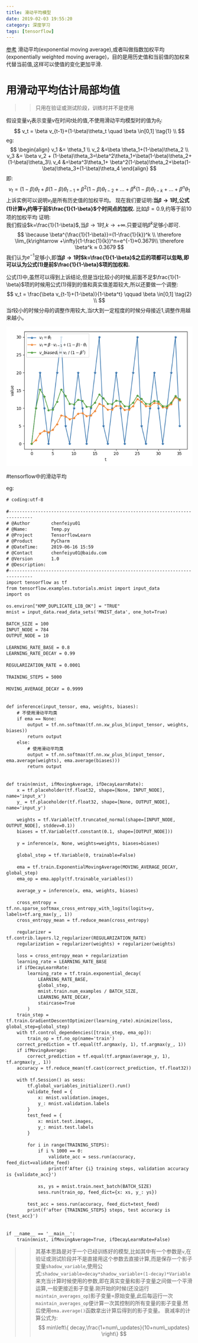 ```yaml
---
title: 滑动平均模型
date: 2019-02-03 19:55:20
category: 深度学习
tags: [tensorflow]
---
```


[参考](https://www.cnblogs.com/wuliytTaotao/p/9479958.html)
滑动平均(exponential moving average),或者叫做指数加权平均(exponentially weighted moving average)，目的是用历史值和当前值的加权来代替当前值,这样可以使值的变化更加平滑.
<!--more-->

# 用滑动平均估计局部均值
>>只用在验证或测试阶段，训练时并不是使用

假设变量$v_t$表示变量$v$在时间$t$处的值,不使用滑动平均模型时的值为$\theta_t$:
$$
v_t = \beta v_{t-1}+(1-\beta)\theta_t \quad \beta \in[0,1] \tag{1} \\
$$
eg:
$$
\begin{align}
v_1 &= \theta_1 \\
v_2 &=\beta \theta_1+(1-\beta)\theta_2 \\
v_3 &= \beta v_2 + (1-\beta)\theta_3=\beta^2\theta_1+\beta(1-\beta)\theta_2+(1-\beta)\theta_3\\
v_4 &=\beta^3\theta_1+ \beta^2(1-\beta)\theta_2+\beta(1-\beta)\theta_3+(1-\beta)\theta_4
\end{align}
$$
即:
$$
v_t=(1-\beta)\theta_t+\beta(1-\beta)\theta_{t-1}+\beta^2(1-\beta)\theta_{t-2}+...+\beta^k(1-\beta)\theta_{t-k}+...+\beta^n\theta_1 \tag{2}
$$
上诉实例可以说明$v_t$是所有历史值的加权平均。
现在我们要证明:**当$\beta \rightarrow 1$时,公式(1)计算$v_t$约等于前$\frac{1}{1-\beta}$个时间点的加权.**
比如$\beta = 0.9$,约等于前10项的加权平均
证明:  
我们假设$k=\frac{1}{1-\beta}$,当$\beta \rightarrow 1$时,$k \rightarrow +\infty$.只要证明$\beta^k$足够小即可.  
$$
\because \beta^{\frac{1}{1-\beta}}=(1-\frac{1}{k})^k \\
\therefore \lim_{k\rightarrow +\infty}(1-\frac{1}{k})^n=e^{-1}≈0.3679\\
\therefore \beta^k ≈ 0.3679
$$
我们认为$e^{-1}$足够小,即**当$\beta \rightarrow 1$时$k=\frac{1}{1-\beta}$之后的项都可以忽略,即可以认为公式(1)是前$\frac{1}{1-\beta}$项的加权和.**

公式(1)中,虽然可以得到上诉结论,但是当$t$比较小的时候,前面不足$\frac{1}{1-\beta}$项的时候用公式(1)得到的值和真实值差距较大,所以还要做一个调整:
$$
v_t = \frac{\beta v_{t-1}+(1-\beta)}{1-\beta^t} \qquad \beta \in[0,1] \tag{2} \\
$$
当$t$较小的时候分母的调整作用较大,当$t$大到一定程度的时候分母接近1,调整作用越来越小。

![](\img\learningAndMovingAverage\lines.png)

#tensorflow中的滑动平均

eg:
```
# coding:utf-8

#-------------------------------------------------------------------------------
# @Author        chenfeiyu01
# @Name:         Temp.py
# @Project       TensorflowLearn
# @Product       PyCharm
# @DateTime:     2019-06-16 15:59
# @Contact       chenfeiyu01@baidu.com
# @Version       1.0
# @Description:
#-------------------------------------------------------------------------------
import tensorflow as tf
from tensorflow.examples.tutorials.mnist import input_data
import os

os.environ["KMP_DUPLICATE_LIB_OK"] = "TRUE"
mnist = input_data.read_data_sets('MNIST_data', one_hot=True)

BATCH_SIZE = 100
INPUT_NODE = 784
OUTPUT_NODE = 10

LEARNING_RATE_BASE = 0.8
LEARNING_RATE_DECAY = 0.99

REGULARIZATION_RATE = 0.0001

TRAINING_STEPS = 5000

MOVING_AVERAGE_DECAY = 0.9999


def inference(input_tensor, ema, weights, biases):
    # 不使用滑动平均类
    if ema == None:
        output = tf.nn.softmax(tf.nn.xw_plus_b(input_tensor, weights, biases))
        return output
    else:
        # 使用滑动平均类
        output = tf.nn.softmax(tf.nn.xw_plus_b(input_tensor, ema.average(weights), ema.average(biases)))
        return output


def train(mnist, ifMovingAverage, ifDecayLearnRate):
    x = tf.placeholder(tf.float32, shape=[None, INPUT_NODE], name='input_x')
    y_ = tf.placeholder(tf.float32, shape=[None, OUTPUT_NODE], name='input_y')

    weights = tf.Variable(tf.truncated_normal(shape=[INPUT_NODE, OUTPUT_NODE], stddev=0.1))
    biases = tf.Variable(tf.constant(0.1, shape=[OUTPUT_NODE]))

    y = inference(x, None, weights=weights, biases=biases)

    global_step = tf.Variable(0, trainable=False)

    ema = tf.train.ExponentialMovingAverage(MOVING_AVERAGE_DECAY, global_step)
    ema_op = ema.apply(tf.trainable_variables())

    average_y = inference(x, ema, weights, biases)

    cross_entropy = tf.nn.sparse_softmax_cross_entropy_with_logits(logits=y, labels=tf.arg_max(y_, 1))
    cross_entropy_mean = tf.reduce_mean(cross_entropy)

    regularizer = tf.contrib.layers.l2_regularizer(REGULARIZATION_RATE)
    regularization = regularizer(weights) + regularizer(weights)

    loss = cross_entropy_mean + regularization
    learning_rate = LEARNING_RATE_BASE
    if ifDecayLearnRate:
        learning_rate = tf.train.exponential_decay(
            LEARNING_RATE_BASE,
            global_step,
            mnist.train.num_examples / BATCH_SIZE,
            LEARNING_RATE_DECAY,
            staircase=True
        )
    train_step = tf.train.GradientDescentOptimizer(learning_rate).minimize(loss, global_step=global_step)
    with tf.control_dependencies([train_step, ema_op]):
        train_op = tf.no_op(name='train')
    correct_prediction = tf.equal(tf.argmax(y, 1), tf.argmax(y_, 1))
    if ifMovingAverage:
        correct_prediction = tf.equal(tf.argmax(average_y, 1), tf.argmax(y_, 1))
    accuracy = tf.reduce_mean(tf.cast(correct_prediction, tf.float32))

    with tf.Session() as sess:
        tf.global_variables_initializer().run()
        validate_feed = {
            x: mnist.validation.images,
            y_: mnist.validation.labels
        }
        test_feed = {
            x: mnist.test.images,
            y_: mnist.test.labels
        }

        for i in range(TRAINING_STEPS):
            if i % 1000 == 0:
                validate_acc = sess.run(accuracy, feed_dict=validate_feed)
                print(f'After {i} training steps, validation accuracy is {validate_acc}')

            xs, ys = mnist.train.next_batch(BATCH_SIZE)
            sess.run(train_op, feed_dict={x: xs, y_: ys})

        test_acc = sess.run(accuracy, feed_dict=test_feed)
        print(f'after {TRAINING_STEPS} steps, test accuracy is {test_acc}')


if __name__ == '__main__':
    train(mnist, ifMovingAverage=True, ifDecayLearnRate=False)
```

>>其基本思路是对于一个已经训练好的模型,比如其中有一个参数是`v`,在验证或测试阶段并不是直接用这个参数去直接计算,而是保存一个影子变量`shadow_variable`,使用公式:`shadow_variable=decay*shadow_variable+(1-decay)*Variable`来充当计算时候使用的参数,即在真实变量和影子变量之间做一个平滑运算,一般更接近影子变量.刚开始的时候(还没运行`maintain_averages_op`)影子变量=原始变量,此后每运行一次`maintain_averages_op`便计算一次其控制的所有变量的影子变量.然后使用`ema.average()`函数拿出计算后得到的影子变量。
衰减率的计算公式为:
$$
min\left\{ decay,\frac{1+num\_updates}{10+num\_updates} \right\}
$$
